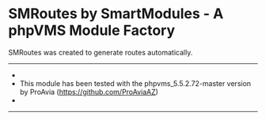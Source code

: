 # SMRoutes by SmartModules - A phpVMS Module Factory
SMRoutes was created to generate routes automatically. 

***************************************
*
* This module has been tested with the phpvms_5.5.2.72-master version by ProAvia (https://github.com/ProAviaAZ)
* 
****************************************
